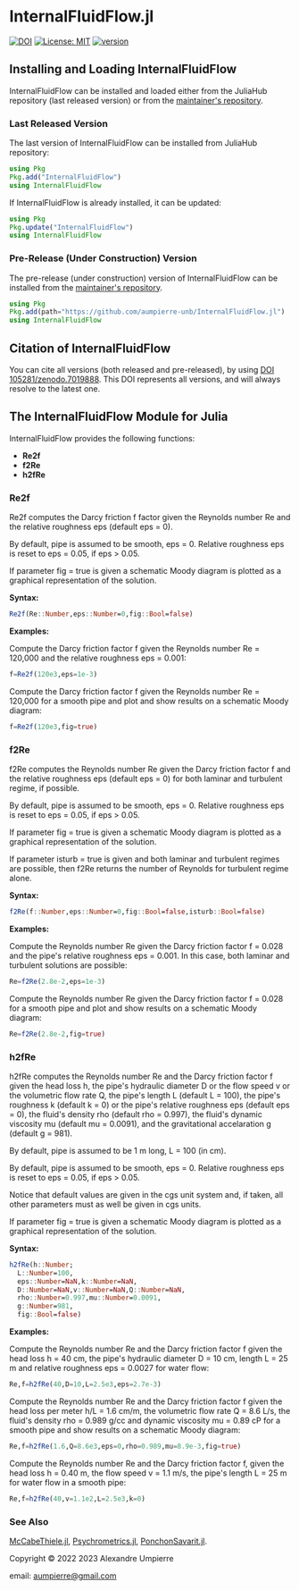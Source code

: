 # InternalFluidFlow.jl

[![DOI](https://zenodo.org/badge/524550191.svg)](https://zenodo.org/badge/latestdoi/524550191)
[![License: MIT](https://img.shields.io/badge/License-MIT-yellow.svg)](https://opensource.org/licenses/MIT)
[![version](https://juliahub.com/docs/InternalFluidFlow/version.svg)](https://juliahub.com/ui/Packages/InternalFluidFlow/zGZKl)

## Installing and Loading InternalFluidFlow

InternalFluidFlow can be installed and loaded either
from the JuliaHub repository (last released version) or from the
[maintainer's repository](https://github.com/aumpierre-unb/InternalFluidFlow.jl).

### Last Released Version

The last version of InternalFluidFlow can be installed from JuliaHub repository:

```julia
using Pkg
Pkg.add("InternalFluidFlow")
using InternalFluidFlow
```

If InternalFluidFlow is already installed, it can be updated:

```julia
using Pkg
Pkg.update("InternalFluidFlow")
using InternalFluidFlow
```

### Pre-Release (Under Construction) Version

The pre-release (under construction) version of InternalFluidFlow
can be installed from the [maintainer's repository](https://github.com/aumpierre-unb/InternalFluidFlow.jl).

```julia
using Pkg
Pkg.add(path="https://github.com/aumpierre-unb/InternalFluidFlow.jl")
using InternalFluidFlow
```

## Citation of InternalFluidFlow

You can cite all versions (both released and pre-released), by using
[DOI 105281/zenodo.7019888](https://doi.org/10.5281/zenodo.7019888).
This DOI represents all versions, and will always resolve to the latest one.

<!--For citation of the last released version of InternalFluidFlow, please check CITATION file at the [maintainer's repository](https://github.com/aumpierre-unb/InternalFluidFlow.jl).-->

## The InternalFluidFlow Module for Julia

InternalFluidFlow provides the following functions:

- **Re2f**
- **f2Re**
- **h2fRe**

### **Re2f**

Re2f computes the Darcy friction f factor given the Reynolds number Re and the relative roughness eps (default eps = 0).

By default, pipe is assumed to be smooth,  eps = 0. Relative roughness eps is reset to eps = 0.05, if eps > 0.05.

If parameter fig = true is given a schematic Moody diagram is plotted as a graphical representation of the solution.

**Syntax:**

```julia
Re2f(Re::Number,eps::Number=0,fig::Bool=false)
```

**Examples:**

Compute the Darcy friction factor f given the Reynolds number Re = 120,000 and the relative roughness eps = 0.001:

```julia
f=Re2f(120e3,eps=1e-3)
```

Compute the Darcy friction factor f given the Reynolds number Re = 120,000 for a smooth pipe and plot and show results on a schematic Moody diagram:

```julia
f=Re2f(120e3,fig=true)
```

### **f2Re**

f2Re computes the Reynolds number Re given the Darcy friction factor f and the relative roughness eps (default eps = 0) for both laminar and turbulent regime, if possible.

By default, pipe is assumed to be smooth, eps = 0. Relative roughness eps is reset to eps = 0.05, if eps > 0.05.

If parameter fig = true is given a schematic Moody diagram is plotted as a graphical representation of the solution.

If parameter isturb = true is given and both laminar and turbulent regimes are possible, then f2Re returns the number of Reynolds for turbulent regime alone.

**Syntax:**

```julia
f2Re(f::Number,eps::Number=0,fig::Bool=false,isturb::Bool=false)
```

**Examples:**

Compute the Reynolds number Re given the Darcy friction factor f = 0.028 and the pipe's relative roughness eps = 0.001. In this case, both laminar and turbulent solutions are possible:

```julia
Re=f2Re(2.8e-2,eps=1e-3)
```

Compute the Reynolds number Re given the Darcy friction factor f = 0.028 for a smooth pipe and plot and show results on a schematic Moody diagram:

```julia
Re=f2Re(2.8e-2,fig=true)
```

### **h2fRe**

h2fRe computes the Reynolds number Re and the Darcy friction factor f given the head loss h, the pipe's hydraulic diameter D or the flow speed v or the volumetric flow rate Q, the pipe's length L (default L = 100), the pipe's roughness k (default k = 0) or the pipe's relative roughness eps (default eps = 0), the fluid's density rho (default rho = 0.997), the fluid's dynamic viscosity mu (default mu = 0.0091), and the gravitational accelaration g (default g = 981).

By default, pipe is assumed to be 1 m long, L = 100 (in cm).

By default, pipe is assumed to be smooth, eps = 0. Relative roughness eps is reset to eps = 0.05, if eps > 0.05.

Notice that default values are given in the cgs unit system and, if taken, all other parameters must as well be given in cgs units.

If parameter fig = true is given a schematic Moody diagram is plotted as a graphical representation of the solution.

**Syntax:**

```julia
h2fRe(h::Number;
  L::Number=100,
  eps::Number=NaN,k::Number=NaN,
  D::Number=NaN,v::Number=NaN,Q::Number=NaN,
  rho::Number=0.997,mu::Number=0.0091,
  g::Number=981,
  fig::Bool=false)
```

**Examples:**

Compute the Reynolds number Re and the Darcy friction factor f given the head loss h = 40 cm, the pipe's hydraulic diameter D = 10 cm, length L = 25 m and relative roughness eps = 0.0027 for water flow:

```julia
Re,f=h2fRe(40,D=10,L=2.5e3,eps=2.7e-3)
```

Compute the Reynolds number Re and the Darcy friction factor f given the head loss per meter h/L = 1.6 cm/m, the volumetric flow rate Q = 8.6 L/s, the fluid's density rho = 0.989 g/cc and dynamic viscosity mu = 0.89 cP for a smooth pipe and show results on a schematic Moody diagram:

```julia
Re,f=h2fRe(1.6,Q=8.6e3,eps=0,rho=0.989,mu=8.9e-3,fig=true)
```

Compute the Reynolds number Re and the Darcy friction factor f, given the head loss h = 0.40 m, the flow speed v = 1.1 m/s, the pipe's length L = 25 m for water flow in a smooth pipe:

```julia
Re,f=h2fRe(40,v=1.1e2,L=2.5e3,k=0)
```

### See Also

[McCabeThiele.jl](https://github.com/aumpierre-unb/McCabeThiele.jl),
[Psychrometrics.jl](https://github.com/aumpierre-unb/Psychrometrics.jl),
[PonchonSavarit.jl](https://github.com/aumpierre-unb/PonchonSavarit.jl).

Copyright &copy; 2022 2023 Alexandre Umpierre

email: <aumpierre@gmail.com>
